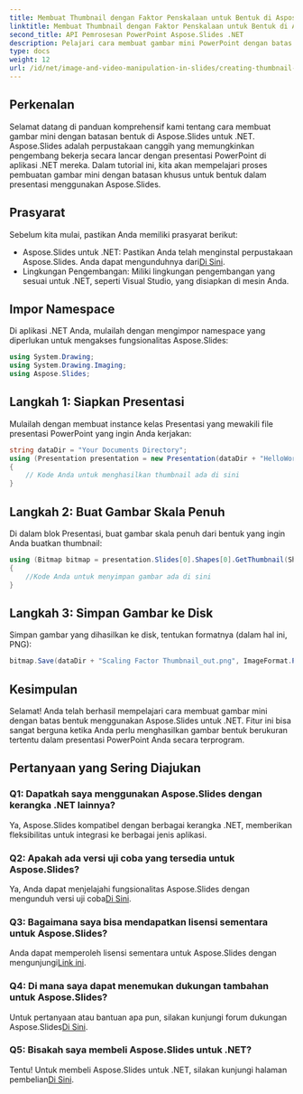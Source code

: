 ```yaml
---
title: Membuat Thumbnail dengan Faktor Penskalaan untuk Bentuk di Aspose.Slide
linktitle: Membuat Thumbnail dengan Faktor Penskalaan untuk Bentuk di Aspose.Slide
second_title: API Pemrosesan PowerPoint Aspose.Slides .NET
description: Pelajari cara membuat gambar mini PowerPoint dengan batas tertentu menggunakan Aspose.Slides untuk .NET. Ikuti panduan langkah demi langkah kami untuk integrasi yang lancar.
type: docs
weight: 12
url: /id/net/image-and-video-manipulation-in-slides/creating-thumbnail-scaling-factor-shape/
---
```

## Perkenalan
Selamat datang di panduan komprehensif kami tentang cara membuat gambar mini dengan batasan bentuk di Aspose.Slides untuk .NET. Aspose.Slides adalah perpustakaan canggih yang memungkinkan pengembang bekerja secara lancar dengan presentasi PowerPoint di aplikasi .NET mereka. Dalam tutorial ini, kita akan mempelajari proses pembuatan gambar mini dengan batasan khusus untuk bentuk dalam presentasi menggunakan Aspose.Slides.
## Prasyarat
Sebelum kita mulai, pastikan Anda memiliki prasyarat berikut:
-  Aspose.Slides untuk .NET: Pastikan Anda telah menginstal perpustakaan Aspose.Slides. Anda dapat mengunduhnya dari[Di Sini](https://releases.aspose.com/slides/net/).
- Lingkungan Pengembangan: Miliki lingkungan pengembangan yang sesuai untuk .NET, seperti Visual Studio, yang disiapkan di mesin Anda.
## Impor Namespace
Di aplikasi .NET Anda, mulailah dengan mengimpor namespace yang diperlukan untuk mengakses fungsionalitas Aspose.Slides:
```csharp
using System.Drawing;
using System.Drawing.Imaging;
using Aspose.Slides;
```
## Langkah 1: Siapkan Presentasi
Mulailah dengan membuat instance kelas Presentasi yang mewakili file presentasi PowerPoint yang ingin Anda kerjakan:
```csharp
string dataDir = "Your Documents Directory";
using (Presentation presentation = new Presentation(dataDir + "HelloWorld.pptx"))
{
    // Kode Anda untuk menghasilkan thumbnail ada di sini
}
```
## Langkah 2: Buat Gambar Skala Penuh
Di dalam blok Presentasi, buat gambar skala penuh dari bentuk yang ingin Anda buatkan thumbnail:
```csharp
using (Bitmap bitmap = presentation.Slides[0].Shapes[0].GetThumbnail(ShapeThumbnailBounds.Shape, 1, 1))
{
    //Kode Anda untuk menyimpan gambar ada di sini
}
```
## Langkah 3: Simpan Gambar ke Disk
Simpan gambar yang dihasilkan ke disk, tentukan formatnya (dalam hal ini, PNG):
```csharp
bitmap.Save(dataDir + "Scaling Factor Thumbnail_out.png", ImageFormat.Png);
```
## Kesimpulan
Selamat! Anda telah berhasil mempelajari cara membuat gambar mini dengan batas bentuk menggunakan Aspose.Slides untuk .NET. Fitur ini bisa sangat berguna ketika Anda perlu menghasilkan gambar bentuk berukuran tertentu dalam presentasi PowerPoint Anda secara terprogram.
## Pertanyaan yang Sering Diajukan
### Q1: Dapatkah saya menggunakan Aspose.Slides dengan kerangka .NET lainnya?
Ya, Aspose.Slides kompatibel dengan berbagai kerangka .NET, memberikan fleksibilitas untuk integrasi ke berbagai jenis aplikasi.
### Q2: Apakah ada versi uji coba yang tersedia untuk Aspose.Slides?
 Ya, Anda dapat menjelajahi fungsionalitas Aspose.Slides dengan mengunduh versi uji coba[Di Sini](https://releases.aspose.com/).
### Q3: Bagaimana saya bisa mendapatkan lisensi sementara untuk Aspose.Slides?
 Anda dapat memperoleh lisensi sementara untuk Aspose.Slides dengan mengunjungi[Link ini](https://purchase.aspose.com/temporary-license/).
### Q4: Di mana saya dapat menemukan dukungan tambahan untuk Aspose.Slides?
Untuk pertanyaan atau bantuan apa pun, silakan kunjungi forum dukungan Aspose.Slides[Di Sini](https://forum.aspose.com/c/slides/11).
### Q5: Bisakah saya membeli Aspose.Slides untuk .NET?
 Tentu! Untuk membeli Aspose.Slides untuk .NET, silakan kunjungi halaman pembelian[Di Sini](https://purchase.aspose.com/buy).
